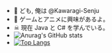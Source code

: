 - 👹 ども, 俺は @Kawaragi-Senju
- 👾 ゲームとアニメに興味があるよ。
- ☠ 現在 Java と C# を学んでいる。
- ![Anurag's GitHub stats](https://github-readme-stats.vercel.app/api?username=Kawaragi-Senju&show_icons=true&theme=radical)
- [![Top Langs](https://github-readme-stats.vercel.app/api/top-langs/?username=Kawaragi-Senju&layout=compact)](https://github.com/anuraghazra/github-readme-stats)
<!---
Kawaragi-Senju/Kawaragi-Senju is a ✨ special ✨ repository because its `README.md` (this file) appears on your GitHub profile.
You can click the Preview link to take a look at your changes.
--->
